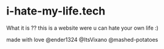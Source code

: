 # i-hate-my-life.tech

What it is ??
this is a website were u can hate your own life :)


made with love 
@ender1324
@ItsVixano
@mashed-potatoes
